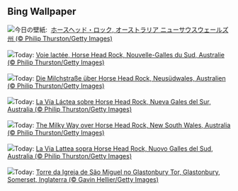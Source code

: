 ## Bing Wallpaper
![](https://www.bing.com/th?id=OHR.HorseheadRock_JA-JP9769020996_UHD.jpg&w=1000)今日の壁紙: &nbsp;[ホースヘッド・ロック, オーストラリア ニューサウスウェールズ州 (© Philip Thurston/Getty Images)](https://www.bing.com/th?id=OHR.HorseheadRock_JA-JP9769020996_UHD.jpg)
<br><br/>
![](https://www.bing.com/th?id=OHR.HorseheadRock_FR-FR1124567196_UHD.jpg&w=1000)Today: [Voie lactée, Horse Head Rock, Nouvelle-Galles du Sud, Australie (© Philip Thurston/Getty Images)](https://www.bing.com/th?id=OHR.HorseheadRock_FR-FR1124567196_UHD.jpg)
<br><br/>
![](https://www.bing.com/th?id=OHR.HorseheadRock_DE-DE6717487152_UHD.jpg&w=1000)Today: [Die Milchstraße über Horse Head Rock, Neusüdwales, Australien (© Philip Thurston/Getty Images)](https://www.bing.com/th?id=OHR.HorseheadRock_DE-DE6717487152_UHD.jpg)
<br><br/>
![](https://www.bing.com/th?id=OHR.HorseheadRock_ES-ES1398658009_UHD.jpg&w=1000)Today: [La Vía Láctea sobre Horse Head Rock, Nueva Gales del Sur, Australia (© Philip Thurston/Getty Images)](https://www.bing.com/th?id=OHR.HorseheadRock_ES-ES1398658009_UHD.jpg)
<br><br/>
![](https://www.bing.com/th?id=OHR.HorseheadRock_EN-GB7257455536_UHD.jpg&w=1000)Today: [The Milky Way over Horse Head Rock, New South Wales, Australia (© Philip Thurston/Getty Images)](https://www.bing.com/th?id=OHR.HorseheadRock_EN-GB7257455536_UHD.jpg)
<br><br/>
![](https://www.bing.com/th?id=OHR.HorseheadRock_IT-IT0871929651_UHD.jpg&w=1000)Today: [La Via Lattea sopra Horse Head Rock, Nuovo Galles del Sud, Australia (© Philip Thurston/Getty Images)](https://www.bing.com/th?id=OHR.HorseheadRock_IT-IT0871929651_UHD.jpg)
<br><br/>
![](https://www.bing.com/th?id=OHR.GlastonburyScenic_PT-BR6042557726_UHD.jpg&w=1000)Today: [Torre da Igreja de São Miguel no Glastonbury Tor, Glastonbury, Somerset, Inglaterra (© Gavin Hellier/Getty Images)](https://www.bing.com/th?id=OHR.GlastonburyScenic_PT-BR6042557726_UHD.jpg)
<br><br/>

